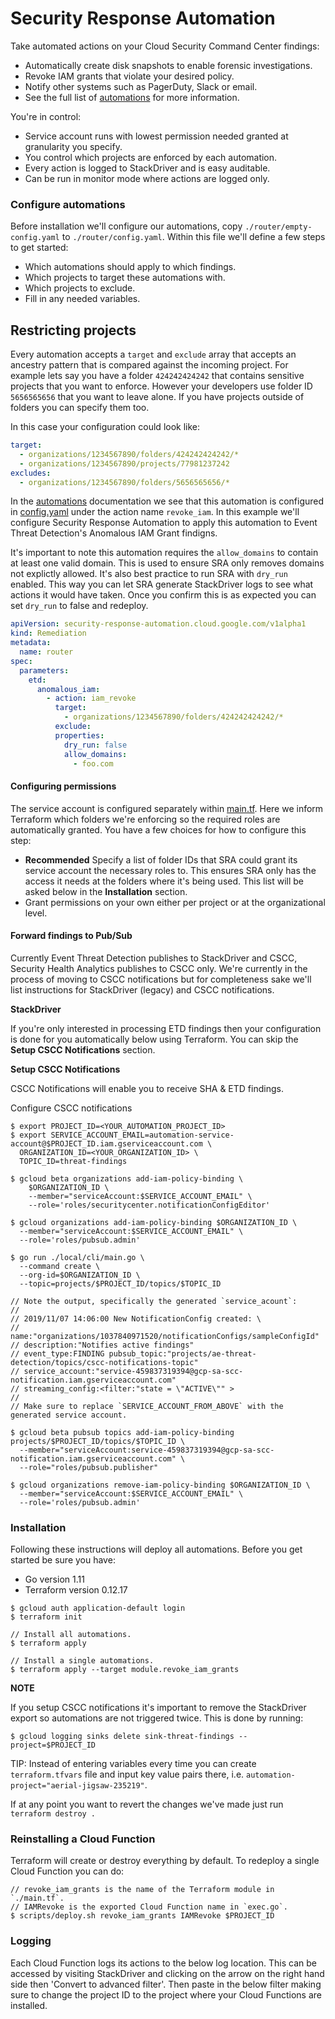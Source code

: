 # Security Response Automation

Take automated actions on your Cloud Security Command Center findings:

- Automatically create disk snapshots to enable forensic investigations.
- Revoke IAM grants that violate your desired policy.
- Notify other systems such as PagerDuty, Slack or email.
- See the full list of [automations](/automations.md) for more information.

You're in control:

- Service account runs with lowest permission needed granted at granularity you specify.
- You control which projects are enforced by each automation.
- Every action is logged to StackDriver and is easy auditable.
- Can be run in monitor mode where actions are logged only.

### Configure automations

Before installation we'll configure our automations, copy `./router/empty-config.yaml` to `./router/config.yaml`. Within this file we'll define a few steps to get started:

- Which automations should apply to which findings.
- Which projects to target these automations with.
- Which projects to exclude.
- Fill in any needed variables.

## Restricting projects

Every automation accepts a `target` and `exclude` array that accepts an ancestry pattern that is compared against the incoming project. For example lets say you have a folder `424242424242` that contains sensitive projects that you want to enforce. However your developers use folder ID `5656565656` that you want to leave alone. If you have projects outside of folders you can specify them too.

In this case your configuration could look like:

```yaml
target:
  - organizations/1234567890/folders/424242424242/*
  - organizations/1234567890/projects/77981237242
excludes:
  - organizations/1234567890/folders/5656565656/*
```

In the [automations](/automations.md) documentation we see that this automation is configured in [config.yaml](config.yaml) under the action name `revoke_iam`. In this example we'll configure Security Response Automation to apply this automation to Event Threat Detection's Anomalous IAM Grant findigns.

It's important to note this automation requires the `allow_domains` to contain at least one valid domain. This is used to ensure SRA only removes domains not explictly allowed. It's also best practice to run SRA with `dry_run` enabled. This way you can let SRA generate StackDriver logs to see what actions it would have taken. Once you confirm this is as expected you can set `dry_run` to false and redeploy.

```yaml
apiVersion: security-response-automation.cloud.google.com/v1alpha1
kind: Remediation
metadata:
  name: router
spec:
  parameters:
    etd:
      anomalous_iam:
        - action: iam_revoke
          target:
            - organizations/1234567890/folders/424242424242/*
          exclude:
          properties:
            dry_run: false
            allow_domains:
              - foo.com
```

#### Configuring permissions

The service account is configured separately within [main.tf](/main.tf). Here we inform Terraform which folders we're enforcing so the required roles are automatically granted. You have a few choices for how to configure this step:

- **Recommended** Specify a list of folder IDs that SRA could grant its service account the necessary roles to. This ensures SRA only has the access it needs at the folders where it's being used. This list will be asked below in the **Installation** section.
- Grant permissions on your own either per project or at the organizational level.

#### Forward findings to Pub/Sub

Currently Event Threat Detection publishes to StackDriver and CSCC, Security Health Analytics publishes to CSCC only. We're currently in the process of moving to CSCC notifications but for completeness sake we'll list instructions for StackDriver (legacy) and CSCC notifications.

**StackDriver**

If you're only interested in processing ETD findings then your configuration is done for you automatically below using Terraform. You can skip the **Setup CSCC Notifications** section.

**Setup CSCC Notifications**

CSCC Notifications will enable you to receive SHA & ETD findings.

Configure CSCC notifications

```shell
$ export PROJECT_ID=<YOUR_AUTOMATION_PROJECT_ID>
$ export SERVICE_ACCOUNT_EMAIL=automation-service-account@$PROJECT_ID.iam.gserviceaccount.com \
  ORGANIZATION_ID=<YOUR_ORGANIZATION_ID> \
  TOPIC_ID=threat-findings

$ gcloud beta organizations add-iam-policy-binding \
	$ORGANIZATION_ID \
	--member="serviceAccount:$SERVICE_ACCOUNT_EMAIL" \
	--role='roles/securitycenter.notificationConfigEditor'

$ gcloud organizations add-iam-policy-binding $ORGANIZATION_ID \
  --member="serviceAccount:$SERVICE_ACCOUNT_EMAIL" \
  --role='roles/pubsub.admin'

$ go run ./local/cli/main.go \
  --command create \
  --org-id=$ORGANIZATION_ID \
  --topic=projects/$PROJECT_ID/topics/$TOPIC_ID

// Note the output, specifically the generated `service_acount`:
//
// 2019/11/07 14:06:00 New NotificationConfig created: \
// name:"organizations/1037840971520/notificationConfigs/sampleConfigId"
// description:"Notifies active findings"
// event_type:FINDING pubsub_topic:"projects/ae-threat-detection/topics/cscc-notifications-topic"
// service_account:"service-459837319394@gcp-sa-scc-notification.iam.gserviceaccount.com"
// streaming_config:<filter:"state = \"ACTIVE\"" >
//
// Make sure to replace `SERVICE_ACCOUNT_FROM_ABOVE` with the generated service account.

$ gcloud beta pubsub topics add-iam-policy-binding projects/$PROJECT_ID/topics/$TOPIC_ID \
  --member="serviceAccount:service-459837319394@gcp-sa-scc-notification.iam.gserviceaccount.com" \
  --role="roles/pubsub.publisher"

$ gcloud organizations remove-iam-policy-binding $ORGANIZATION_ID \
  --member="serviceAccount:$SERVICE_ACCOUNT_EMAIL" \
  --role='roles/pubsub.admin'
```

### Installation

Following these instructions will deploy all automations. Before you get started be sure
you have:

- Go version 1.11
- Terraform version 0.12.17

```shell
$ gcloud auth application-default login
$ terraform init

// Install all automations.
$ terraform apply

// Install a single automations.
$ terraform apply --target module.revoke_iam_grants
```

**NOTE**

If you setup CSCC notifications it's important to remove the StackDriver export so automations are not triggered twice. This is done by running:

```shell
$ gcloud logging sinks delete sink-threat-findings --project=$PROJECT_ID
```

TIP: Instead of entering variables every time you can create `terraform.tfvars`
file and input key value pairs there, i.e.
`automation-project="aerial-jigsaw-235219"`.

If at any point you want to revert the changes we've made just run `terraform destroy .`

### Reinstalling a Cloud Function

Terraform will create or destroy everything by default. To redeploy a single Cloud Function you can do:

```shell
// revoke_iam_grants is the name of the Terraform module in `./main.tf`.
// IAMRevoke is the exported Cloud Function name in `exec.go`.
$ scripts/deploy.sh revoke_iam_grants IAMRevoke $PROJECT_ID
```

### Logging

Each Cloud Function logs its actions to the below log location. This can be accessed by visiting
StackDriver and clicking on the arrow on the right hand side then 'Convert to advanced filter'.
Then paste in the below filter making sure to change the project ID to the project where your
Cloud Functions are installed.
